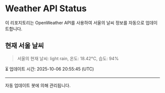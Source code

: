 
# Weather API Status

이 리포지토리는 OpenWeather API를 사용하여 서울의 날씨 정보를 자동으로 업데이트합니다.

## 현재 서울 날씨
> 서울의 현재 날씨: light rain, 온도: 18.42°C, 습도: 94%

⏳ 업데이트 시간: 2025-10-06 20:55:45 (UTC)

---
자동 업데이트 봇에 의해 관리됩니다.
